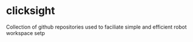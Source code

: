 # clicksight
Collection of github repositories used to faciliate simple and efficient robot workspace setp 
